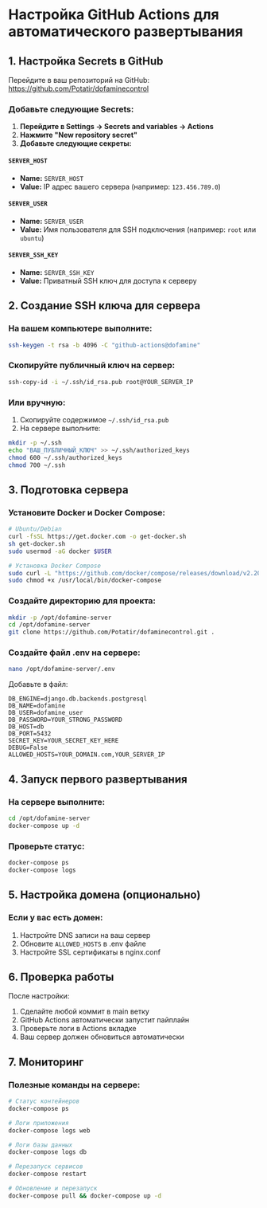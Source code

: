 # Настройка GitHub Actions для автоматического развертывания

## 1. Настройка Secrets в GitHub

Перейдите в ваш репозиторий на GitHub: https://github.com/Potatir/dofaminecontrol

### Добавьте следующие Secrets:

1. **Перейдите в Settings → Secrets and variables → Actions**
2. **Нажмите "New repository secret"**
3. **Добавьте следующие секреты:**

#### `SERVER_HOST`
- **Name:** `SERVER_HOST`
- **Value:** IP адрес вашего сервера (например: `123.456.789.0`)

#### `SERVER_USER`
- **Name:** `SERVER_USER`
- **Value:** Имя пользователя для SSH подключения (например: `root` или `ubuntu`)

#### `SERVER_SSH_KEY`
- **Name:** `SERVER_SSH_KEY`
- **Value:** Приватный SSH ключ для доступа к серверу

## 2. Создание SSH ключа для сервера

### На вашем компьютере выполните:
```bash
ssh-keygen -t rsa -b 4096 -C "github-actions@dofamine"
```

### Скопируйте публичный ключ на сервер:
```bash
ssh-copy-id -i ~/.ssh/id_rsa.pub root@YOUR_SERVER_IP
```

### Или вручную:
1. Скопируйте содержимое `~/.ssh/id_rsa.pub`
2. На сервере выполните:
```bash
mkdir -p ~/.ssh
echo "ВАШ_ПУБЛИЧНЫЙ_КЛЮЧ" >> ~/.ssh/authorized_keys
chmod 600 ~/.ssh/authorized_keys
chmod 700 ~/.ssh
```

## 3. Подготовка сервера

### Установите Docker и Docker Compose:
```bash
# Ubuntu/Debian
curl -fsSL https://get.docker.com -o get-docker.sh
sh get-docker.sh
sudo usermod -aG docker $USER

# Установка Docker Compose
sudo curl -L "https://github.com/docker/compose/releases/download/v2.20.0/docker-compose-$(uname -s)-$(uname -m)" -o /usr/local/bin/docker-compose
sudo chmod +x /usr/local/bin/docker-compose
```

### Создайте директорию для проекта:
```bash
mkdir -p /opt/dofamine-server
cd /opt/dofamine-server
git clone https://github.com/Potatir/dofaminecontrol.git .
```

### Создайте файл .env на сервере:
```bash
nano /opt/dofamine-server/.env
```

Добавьте в файл:
```env
DB_ENGINE=django.db.backends.postgresql
DB_NAME=dofamine
DB_USER=dofamine_user
DB_PASSWORD=YOUR_STRONG_PASSWORD
DB_HOST=db
DB_PORT=5432
SECRET_KEY=YOUR_SECRET_KEY_HERE
DEBUG=False
ALLOWED_HOSTS=YOUR_DOMAIN.com,YOUR_SERVER_IP
```

## 4. Запуск первого развертывания

### На сервере выполните:
```bash
cd /opt/dofamine-server
docker-compose up -d
```

### Проверьте статус:
```bash
docker-compose ps
docker-compose logs
```

## 5. Настройка домена (опционально)

### Если у вас есть домен:
1. Настройте DNS записи на ваш сервер
2. Обновите `ALLOWED_HOSTS` в .env файле
3. Настройте SSL сертификаты в nginx.conf

## 6. Проверка работы

После настройки:
1. Сделайте любой коммит в main ветку
2. GitHub Actions автоматически запустит пайплайн
3. Проверьте логи в Actions вкладке
4. Ваш сервер должен обновиться автоматически

## 7. Мониторинг

### Полезные команды на сервере:
```bash
# Статус контейнеров
docker-compose ps

# Логи приложения
docker-compose logs web

# Логи базы данных
docker-compose logs db

# Перезапуск сервисов
docker-compose restart

# Обновление и перезапуск
docker-compose pull && docker-compose up -d
```



